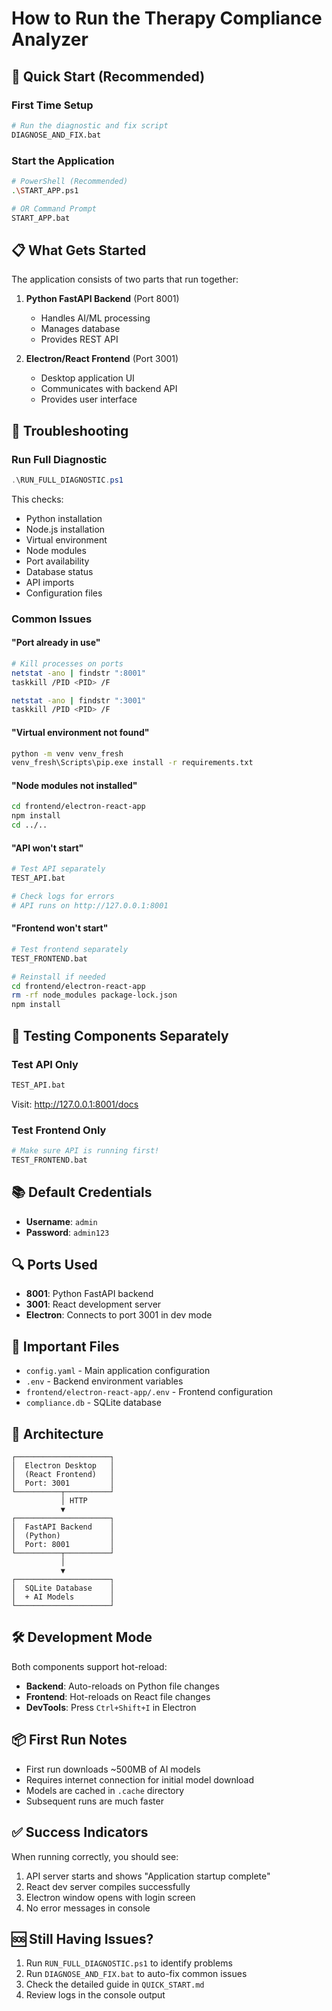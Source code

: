 # How to Run the Therapy Compliance Analyzer

## 🚀 Quick Start (Recommended)

### First Time Setup
```bash
# Run the diagnostic and fix script
DIAGNOSE_AND_FIX.bat
```

### Start the Application
```bash
# PowerShell (Recommended)
.\START_APP.ps1

# OR Command Prompt
START_APP.bat
```

## 📋 What Gets Started

The application consists of two parts that run together:

1. **Python FastAPI Backend** (Port 8001)
   - Handles AI/ML processing
   - Manages database
   - Provides REST API

2. **Electron/React Frontend** (Port 3001)
   - Desktop application UI
   - Communicates with backend API
   - Provides user interface

## 🔧 Troubleshooting

### Run Full Diagnostic
```powershell
.\RUN_FULL_DIAGNOSTIC.ps1
```

This checks:
- Python installation
- Node.js installation
- Virtual environment
- Node modules
- Port availability
- Database status
- API imports
- Configuration files

### Common Issues

#### "Port already in use"
```bash
# Kill processes on ports
netstat -ano | findstr ":8001"
taskkill /PID <PID> /F

netstat -ano | findstr ":3001"
taskkill /PID <PID> /F
```

#### "Virtual environment not found"
```bash
python -m venv venv_fresh
venv_fresh\Scripts\pip.exe install -r requirements.txt
```

#### "Node modules not installed"
```bash
cd frontend/electron-react-app
npm install
cd ../..
```

#### "API won't start"
```bash
# Test API separately
TEST_API.bat

# Check logs for errors
# API runs on http://127.0.0.1:8001
```

#### "Frontend won't start"
```bash
# Test frontend separately
TEST_FRONTEND.bat

# Reinstall if needed
cd frontend/electron-react-app
rm -rf node_modules package-lock.json
npm install
```

## 🧪 Testing Components Separately

### Test API Only
```bash
TEST_API.bat
```
Visit: http://127.0.0.1:8001/docs

### Test Frontend Only
```bash
# Make sure API is running first!
TEST_FRONTEND.bat
```

## 📚 Default Credentials

- **Username**: `admin`
- **Password**: `admin123`

## 🔍 Ports Used

- **8001**: Python FastAPI backend
- **3001**: React development server
- **Electron**: Connects to port 3001 in dev mode

## 📁 Important Files

- `config.yaml` - Main application configuration
- `.env` - Backend environment variables
- `frontend/electron-react-app/.env` - Frontend configuration
- `compliance.db` - SQLite database

## 🎯 Architecture

```
┌─────────────────────┐
│  Electron Desktop   │
│  (React Frontend)   │
│  Port: 3001         │
└──────────┬──────────┘
           │ HTTP
           ▼
┌─────────────────────┐
│  FastAPI Backend    │
│  (Python)           │
│  Port: 8001         │
└──────────┬──────────┘
           │
           ▼
┌─────────────────────┐
│  SQLite Database    │
│  + AI Models        │
└─────────────────────┘
```

## 🛠️ Development Mode

Both components support hot-reload:
- **Backend**: Auto-reloads on Python file changes
- **Frontend**: Hot-reloads on React file changes
- **DevTools**: Press `Ctrl+Shift+I` in Electron

## 📦 First Run Notes

- First run downloads ~500MB of AI models
- Requires internet connection for initial model download
- Models are cached in `.cache` directory
- Subsequent runs are much faster

## ✅ Success Indicators

When running correctly, you should see:
1. API server starts and shows "Application startup complete"
2. React dev server compiles successfully
3. Electron window opens with login screen
4. No error messages in console

## 🆘 Still Having Issues?

1. Run `RUN_FULL_DIAGNOSTIC.ps1` to identify problems
2. Run `DIAGNOSE_AND_FIX.bat` to auto-fix common issues
3. Check the detailed guide in `QUICK_START.md`
4. Review logs in the console output
